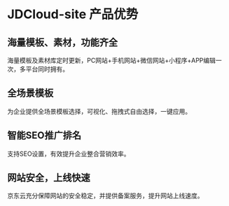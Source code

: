 # JDCloud-site 产品优势
## 海量模板、素材，功能齐全
海量模板及素材库定时更新，PC网站+手机网站+微信网站+小程序+APP编辑一次，多平台同时拥有。
## 全场景模板
为企业提供全场景模板选择，可视化、拖拽式自由选择，一键应用。
## 智能SEO推广排名
支持SEO设置，有效提升企业整合营销效率。
## 网站安全，上线快速
京东云充分保障网站的安全稳定，并提供备案服务，提升网站上线速度。
